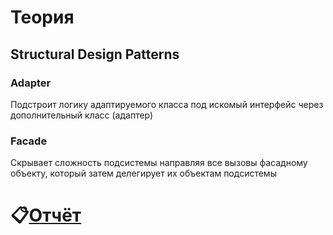  # Теория 
 ## Structural Design Patterns
 ### Adapter
 Подстроит логику адаптируемого класса под искомый интерфейс через дополнительный класс (адаптер)
 ### Facade
Скрывает сложность подсистемы направляя все вызовы фасадному объекту, который затем делегирует их объектам подсистемы
 # 📋[Отчёт](https://docs.google.com/document/d/1YeINxrrEYRvLe3EXz6auXI3yD9jDoOP6mL80dpPOuwk/edit?usp=sharing)
